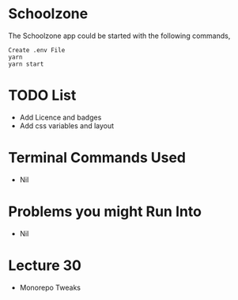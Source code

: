 # Schoolzone

The Schoolzone app could be started with the following commands,

    Create .env File
    yarn
    yarn start

# TODO List

- Add Licence and badges
- Add css variables and layout

# Terminal Commands Used

- Nil

# Problems you might Run Into

- Nil

# Lecture 30

- Monorepo Tweaks
